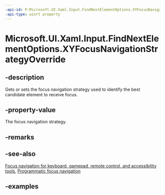 ```yaml
---
-api-id: P:Microsoft.UI.Xaml.Input.FindNextElementOptions.XYFocusNavigationStrategyOverride
-api-type: winrt property
---
```


<!-- Property syntax.
public XYFocusNavigationStrategyOverride XYFocusNavigationStrategyOverride { get;  set; }
-->

# Microsoft.UI.Xaml.Input.FindNextElementOptions.XYFocusNavigationStrategyOverride

## -description
Gets or sets the focus navigation strategy used to identify the best candidate element to receive focus.

## -property-value
The focus navigation strategy.

## -remarks

## -see-also
[Focus navigation for keyboard, gamepad, remote control, and accessibility tools](/windows/uwp/design/input/focus-navigation), [Programmatic focus navigation](/windows/uwp/design/input/focus-navigation-programmatic)

## -examples

